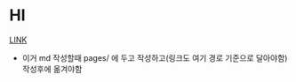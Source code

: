 # HI

[LINK](https://Y0rFa1se.github.io)

- 이거 md 작성할때 pages/ 에 두고 작성하고(링크도 여기 경로 기준으로 달아야함) 작성후에 옮겨야함